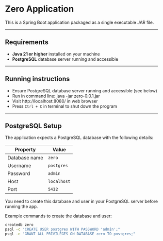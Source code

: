 # Zero Application

This is a Spring Boot application packaged as a single executable JAR file.

---

## Requirements

- **Java 21 or higher** installed on your machine  
- **PostgreSQL** database server running and accessible

---

## Running instructions

- Ensure PostgreSQL database server running and accessible (see below)
- Run in command line: java -jar zero-0.0.1.jar 
- Visit http://localhost:8080/ in web browser
- Press `Ctrl + C` in terminal to shut down the program

---

## PostgreSQL Setup

The application expects a PostgreSQL database with the following details:

| Property            | Value              |
|---------------------|--------------------|
| Database name       | `zero`             |
| Username            | `postgres`         |
| Password            | `admin`            |
| Host                | `localhost`        |
| Port                | `5432`             |

You need to create this database and user in your PostgreSQL server before running the app.

Example commands to create the database and user:

```bash
createdb zero
psql -c "CREATE USER postgres WITH PASSWORD 'admin';"
psql -c "GRANT ALL PRIVILEGES ON DATABASE zero TO postgres;"